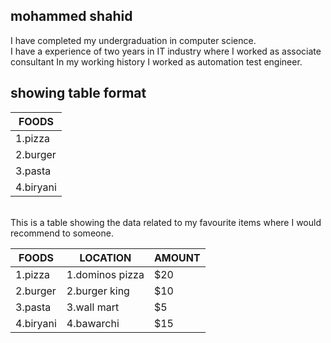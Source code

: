 ## mohammed shahid
I have completed my undergraduation in computer science.<br>
I have a experience of two years in IT industry where I worked as associate consultant 
In my working history I worked as automation test engineer.<br>

## showing table format
|FOODS|
|---|
|1.pizza|
|2.burger|
|3.pasta|
|4.biryani|

<br>
This is a table showing the data related to my favourite items 
where I would recommend to someone.

|FOODS|LOCATION|AMOUNT|
|---|---|---|
|1.pizza|1.dominos pizza|$20|
|2.burger|2.burger king|$10|
|3.pasta|3.wall mart|$5|
|4.biryani|4.bawarchi|$15|

